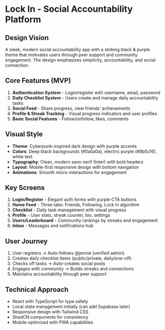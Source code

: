 # Lock In - Social Accountability Platform

## Design Vision
A sleek, modern social accountability app with a striking black & purple theme that motivates users through peer support and community engagement. The design emphasizes simplicity, accountability, and social connection.

## Core Features (MVP)
1. **Authentication System** - Login/register with username, email, password
2. **Daily Checklist System** - Users create and manage daily accountability tasks
3. **Social Feed** - Share progress, view friends' achievements
4. **Profile & Streak Tracking** - Visual progress indicators and user profiles
5. **Basic Social Features** - Follow/unfollow, likes, comments

## Visual Style
- **Theme**: Cyberpunk-inspired dark design with purple accents
- **Colors**: Deep black backgrounds (#0a0a0a), electric purple (#8b5cf6), white text
- **Typography**: Clean, modern sans-serif (Inter) with bold headers
- **Layout**: Mobile-first responsive design with bottom navigation
- **Animations**: Smooth micro-interactions for engagement

## Key Screens
1. **Login/Register** - Elegant auth forms with purple CTA buttons
2. **Home Feed** - Three tabs: Friends, Following, Lock In algorithm
3. **Checklist** - Daily task management with visual progress
4. **Profile** - User stats, streak counter, bio, settings
5. **Users/Leaderboard** - Community rankings by streaks and engagement
6. **Inbox** - Messages and notifications hub

## User Journey
1. User registers → Auto-follows @jennie (verified admin)
2. Creates daily checklist items (public/private, daily/one-off)
3. Checks off tasks → Auto-creates social posts
4. Engages with community → Builds streaks and connections
5. Maintains accountability through peer support

## Technical Approach
- React with TypeScript for type safety
- Local state management initially (can add Supabase later)
- Responsive design with Tailwind CSS
- ShadCN components for consistency
- Mobile-optimized with PWA capabilities